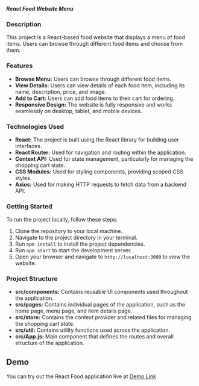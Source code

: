 ***React Food Website Menu***

### Description
This project is a React-based food website that displays a menu of food items. Users can browse through different food items and choose from them.

### Features
- **Browse Menu:** Users can browse through different food items.
- **View Details:** Users can view details of each food item, including its name, description, price, and image.
- **Add to Cart:** Users can add food items to their cart for ordering.
- **Responsive Design:** The website is fully responsive and works seamlessly on desktop, tablet, and mobile devices.

### Technologies Used
- **React:** The project is built using the React library for building user interfaces.
- **React Router:** Used for navigation and routing within the application.
- **Context API:** Used for state management, particularly for managing the shopping cart state.
- **CSS Modules:** Used for styling components, providing scoped CSS styles.
- **Axios:** Used for making HTTP requests to fetch data from a backend API.

### Getting Started
To run the project locally, follow these steps:
1. Clone the repository to your local machine.
2. Navigate to the project directory in your terminal.
3. Run `npm install` to install the project dependencies.
4. Run `npm start` to start the development server.
5. Open your browser and navigate to `http://localhost:3000` to view the website.

### Project Structure
- **src/components:** Contains reusable UI components used throughout the application.
- **src/pages:** Contains individual pages of the application, such as the home page, menu page, and item details page.
- **src/store:** Contains the context provider and related files for managing the shopping cart state.
- **src/util:** Contains utility functions used across the application.
- **src/App.js:** Main component that defines the routes and overall structure of the application.

## Demo

You can try out the React Food application live at [Demo Link](https://reactfood-front.onrender.com/)
